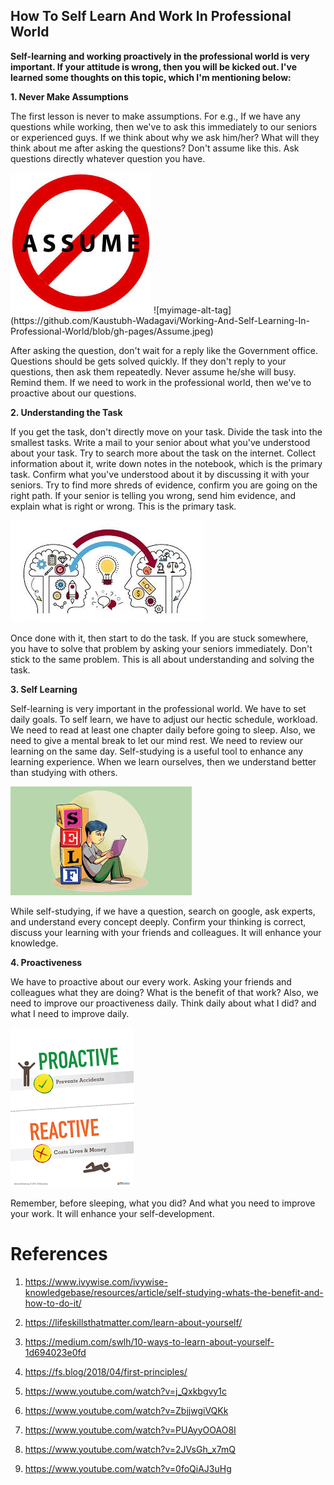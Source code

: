 ## How To Self Learn And Work In Professional World


**Self-learning and working proactively in the professional world is very important. If your attitude is wrong, then you will be kicked out. I've learned some thoughts on this topic, which I'm mentioning below:**

**1. Never Make Assumptions**

The first lesson is never to make assumptions. For e.g., If we have any questions while working, then we've to ask this immediately to our seniors or experienced guys. If we think about why we ask him/her? What will they think about me after asking the questions? Don't assume like this. Ask questions directly whatever question you have.

 <img src="Assume.jpeg" alt="hi" class="inline"/>
 ![myimage-alt-tag](https://github.com/Kaustubh-Wadagavi/Working-And-Self-Learning-In-Professional-World/blob/gh-pages/Assume.jpeg)


After asking the question, don't wait for a reply like the Government office. Questions should be gets solved quickly. If they don't reply to your questions, then ask them repeatedly. Never assume he/she will busy. Remind them. If we need to work in the professional world, then we've to proactive about our questions.


**2. Understanding the Task**

If you get the task, don't directly move on your task. Divide the task into the smallest tasks. Write a mail to your senior about what you've understood about your task. Try to search more about the task on the internet. Collect information about it, write down notes in the notebook, which is the primary task. Confirm what you've understood about it by discussing it with your seniors. Try to find more shreds of evidence, confirm you are going on the right path. If your senior is telling you wrong, send him evidence, and explain what is right or wrong. This is the primary task.

 ![myimage-alt-tag](https://github.com/Kaustubh-Wadagavi/Working-And-Self-Learning-In-Professional-World/blob/gh-pages/Understand.jpeg)

Once done with it, then start to do the task. If you are stuck somewhere, you have to solve that problem by asking your seniors immediately. Don't stick to the same problem. This is all about understanding and solving the task.

**3. Self Learning**

Self-learning is very important in the professional world. We have to set daily goals. To self learn, we have to adjust our hectic schedule, workload. We need to read at least one chapter daily before going to sleep. Also, we need to give a mental break to let our mind rest. We need to review our learning on the same day. Self-studying is a useful tool to enhance any learning experience. When we learn ourselves, then we understand better than studying with others. 

 ![myimage-alt-tag](https://github.com/Kaustubh-Wadagavi/Working-And-Self-Learning-In-Professional-World/blob/gh-pages/Self.jpeg)

While self-studying, if we have a question, search on google, ask experts, and understand every concept deeply. Confirm your thinking is correct, discuss your learning with your friends and colleagues. It will enhance your knowledge.

**4. Proactiveness**

We have to proactive about our every work. Asking your friends and colleagues what they are doing? What is the benefit of that work? Also, we need to improve our proactiveness daily. Think daily about what I did? and what I need to improve daily. 

 ![myimage-alt-tag](https://github.com/Kaustubh-Wadagavi/Working-And-Self-Learning-In-Professional-World/blob/gh-pages/Proactive.png)

Remember, before sleeping, what you did? And what you need to improve your work. It will enhance your self-development.

# References

1. https://www.ivywise.com/ivywise-knowledgebase/resources/article/self-studying-whats-the-benefit-and-how-to-do-it/

2. https://lifeskillsthatmatter.com/learn-about-yourself/

3. https://medium.com/swlh/10-ways-to-learn-about-yourself-1d694023e0fd

4. https://fs.blog/2018/04/first-principles/

5.  https://www.youtube.com/watch?v=j_Qxkbgvy1c

6. https://www.youtube.com/watch?v=ZbjjwgiVQKk

7. https://www.youtube.com/watch?v=PUAyyOOAO8I

8. https://www.youtube.com/watch?v=2JVsGh_x7mQ

9. https://www.youtube.com/watch?v=0foQiAJ3uHg




